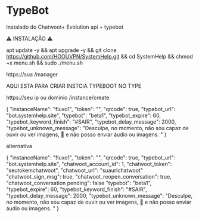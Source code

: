 # TypeBot
Instalado do Chatwoot+ Evolution api + typebot

⚠️ INSTALAÇÃO ⚠️





apt update -y && apt upgrade -y && git clone https://github.com/HOOUVPN/SystemHelp.git && cd SystemHelp && chmod +x menu.sh && sudo ./menu.sh


https://sua /manager

AQUI ESTA PARA CRIAR INSTCIA TYPEBOOT NO TYPE 

https://seu ip ou dominio /instance/create


{
  "instanceName": "fluxo1",
  "token": "",
  "qrcode": true,
  "typebot_url": "bot.systemhelp.site",
  "typebot": "beta1",
  "typebot_expire": 60,
  "typebot_keyword_finish": "#SAIR",
  "typebot_delay_message": 2000,
  "typebot_unknown_message": "Desculpe, no momento, não sou capaz de ouvir ou ver imagens, 🤖 e não posso enviar áudio ou imagens. "
}




alternativa 

{
  "instanceName": "fluxo1",
  "token": "",
  "qrcode": true,
  "typebot_url": "bot.systemhelp.site",
  "chatwoot_account_id": 1,
  "chatwoot_token": "seutokemchatwoot",
  "chatwoot_url": "suaurlchatwoot"
  "chatwoot_sign_msg": true,
  "chatwoot_reopen_conversation": true,
  "chatwoot_conversation pending": false
  "typebot": "beta1",
  "typebot_expire": 60,
  "typebot_keyword_finish": "#SAIR",
  "typebot_delay_message": 2000,
  "typebot_unknown_message": "Desculpe, no momento, não sou capaz de ouvir ou ver imagens, 🤖 e não posso enviar áudio ou imagens. "
}


